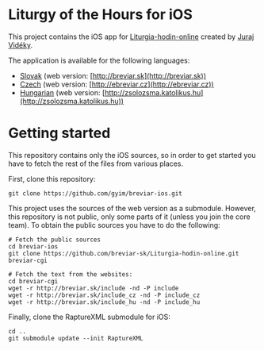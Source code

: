 Liturgy of the Hours for iOS
============================

This project contains the iOS app for
[Liturgia-hodin-online](https://github.com/breviar-sk/Liturgia-hodin-online)
created by [Juraj Vidéky](https://github.com/breviar-sk/).

The application is available for the following languages:

- [Slovak](https://itunes.apple.com/us/app/breviar/id818787573?mt=8) (web version: [http://breviar.sk](http://breviar.sk))
- [Czech](https://itunes.apple.com/us/app/breviar/id818790371?mt=8) (web version: [http://ebreviar.cz](http://ebreviar.cz))
- [Hungarian](https://itunes.apple.com/us/app/zsolozsma/id818769806?mt=8) (web version: [http://zsolozsma.katolikus.hu](http://zsolozsma.katolikus.hu))

Getting started
===============

This repository contains only the iOS sources, so in order to get started you
have to fetch the rest of the files from various places.

First, clone this repository:

    git clone https://github.com/gyim/breviar-ios.git

This project uses the sources of the web version as a submodule. However, this
repository is not public, only some parts of it (unless you join the core
team). To obtain the public sources you have to do the following:

    # Fetch the public sources
    cd breviar-ios
    git clone https://github.com/breviar-sk/Liturgia-hodin-online.git breviar-cgi
    
    # Fetch the text from the websites:
    cd breviar-cgi
    wget -r http://breviar.sk/include -nd -P include
    wget -r http://breviar.sk/include_cz -nd -P include_cz
    wget -r http://breviar.sk/include_hu -nd -P include_hu

Finally, clone the RaptureXML submodule for iOS:

    cd ..
    git submodule update --init RaptureXML
